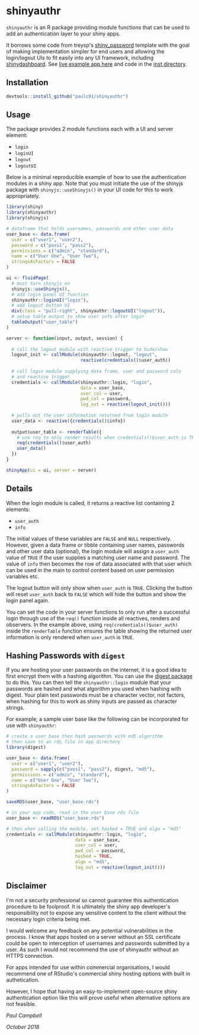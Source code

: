 # shinyauthr

`shinyauthr` is an R package providing module functions that can be used to add an authentication layer to your shiny apps.

It borrows some code from treysp's [shiny_password](https://github.com/treysp/shiny_password) template with the goal of making implementation simpler for end users and allowing the login/logout UIs to fit easily into any UI framework, including [shinydashboard](https://rstudio.github.io/shinydashboard/). See [live example app here](https://cultureofinsight.shinyapps.io/shinyauthr/) and code in the [inst directory](inst/shiny-examples/shinyauthr_example).
 
## Installation

```r
devtools::install_github("paulc91/shinyauthr")
```
## Usage

The package provides 2 module functions each with a UI and server element:

- `login`
- `loginUI`
- `logout`
- `logoutUI`

Below is a minimal reproducible example of how to use the authentication modules in a shiny app. Note that you must initiate the use of the shinyjs package with `shinyjs::useShinyjs()` in your UI code for this to work appropriately.

```r
library(shiny)
library(shinyauthr)
library(shinyjs)

# dataframe that holds usernames, passwords and other user data
user_base <- data.frame(
  user = c("user1", "user2"),
  password = c("pass1", "pass2"), 
  permissions = c("admin", "standard"),
  name = c("User One", "User Two"),
  stringsAsFactors = FALSE
)

ui <- fluidPage(
  # must turn shinyjs on
  shinyjs::useShinyjs(),
  # add login panel UI function
  shinyauthr::loginUI("login"),
  # add logout button UI 
  div(class = "pull-right", shinyauthr::logoutUI("logout")),
  # setup table output to show user info after login
  tableOutput("user_table")
)

server <- function(input, output, session) {
  
  # call the logout module with reactive trigger to hide/show
  logout_init <- callModule(shinyauthr::logout, "logout", 
                            reactive(credentials()$user_auth))
  
  # call login module supplying data frame, user and password cols
  # and reactive trigger
  credentials <- callModule(shinyauthr::login, "login", 
                            data = user_base,
                            user_col = user,
                            pwd_col = password,
                            log_out = reactive(logout_init()))
  
  # pulls out the user information returned from login module
  user_data <- reactive({credentials()$info})
  
  output$user_table <- renderTable({
    # use req to only render results when credentials()$user_auth is TRUE
    req(credentials()$user_auth)
    user_data()
  })
}

shinyApp(ui = ui, server = server)

```
## Details

When the login module is called, it returns a reactive list containing 2 elements:

- `user_auth`
- `info`

The initial values of these variables are `FALSE` and `NULL` respectively. However,
given a data frame or tibble containing user names, passwords and other user data (optional), the login module will assign a `user_auth` value of `TRUE` if the user supplies a matching user name and password. The value of `info` then becomes the row of data associated with that user which can be used in the main to control content based on user permission variables etc.

The logout button will only show when `user_auth` is `TRUE`. Clicking the button will reset `user_auth` back to `FALSE` which will hide the button and show the login panel again.

You can set the code in your server functions to only run after a successful login through use of the `req()` function inside all reactives, renders and observers. In the example above, using `req(credentials()$user_auth)` inside the `renderTable` function ensures the table showing the returned user information is only rendered when `user_auth` is `TRUE`.

## Hashing Passwords with `digest`

If you are hosting your user passwords on the internet, it is a good idea to first encrypt them with a hashing algorithm. You can use the [digest package](https://github.com/eddelbuettel/digests) to do this. You can then tell the `shinyauthr::login` module that your passwords are hashed and what algorithm you used when hashing with digest. Your plain text passwords must be a character vector, not factors, when hashing for this to work as shiny inputs are passed as character strings.

For example, a sample user base like the following can be incorporated for use with `shinyauthr`:

```r
# create a user base then hash passwords with md5 algorithm
# then save to an rds file in app directory
library(digest)

user_base <- data.frame(
  user = c("user1", "user2"),
  password = sapply(c("pass1", "pass2"), digest, "md5"), 
  permissions = c("admin", "standard"),
  name = c("User One", "User Two"),
  stringsAsFactors = FALSE
)

saveRDS(user_base, "user_base.rds")
```
```r
# in your app code, read in the user base rds file
user_base <- readRDS("user_base.rds")
```
```r
# then when calling the module, set hashed = TRUE and algo = "md5"
credentials <- callModule(shinyauthr::login, "login", 
                          data = user_base,
                          user_col = user,
                          pwd_col = password,
                          hashed = TRUE,
                          algo = "md5",
                          log_out = reactive(logout_init()))
```

## Disclaimer

I'm not a security professional so cannot guarantee this authentication procedure to be foolproof. It is ultimately the shiny app developer's responsibility not to expose any sensitive content to the client without the necessary login criteria being met.

I would welcome any feedback on any potential vulnerabilities in the process. I know that apps hosted on a server without an SSL certificate could be open to interception of usernames and passwords submitted by a user. As such I would not recommend the use of shinyauthr without an HTTPS connection.

For apps intended for use within commercial organisations, I would recommend one of RStudio's commercial shiny hosting options with built in authetication.

However, I hope that having an easy-to-implement open-source shiny authentication option like this will prove useful when alternative options are not feasible.

_Paul Campbell_

_October 2018_


